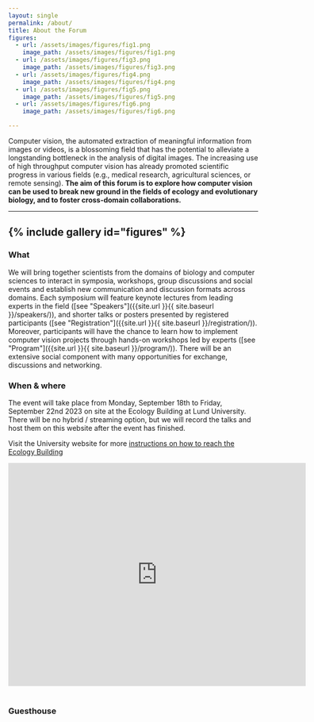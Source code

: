 ```yaml
---
layout: single
permalink: /about/
title: About the Forum
figures:
  - url: /assets/images/figures/fig1.png
    image_path: /assets/images/figures/fig1.png
  - url: /assets/images/figures/fig3.png
    image_path: /assets/images/figures/fig3.png
  - url: /assets/images/figures/fig4.png
    image_path: /assets/images/figures/fig4.png
  - url: /assets/images/figures/fig5.png
    image_path: /assets/images/figures/fig5.png
  - url: /assets/images/figures/fig6.png
    image_path: /assets/images/figures/fig6.png

---
```


Computer vision, the automated extraction of meaningful information from images or videos, is a blossoming field that has the potential to alleviate a longstanding bottleneck in the analysis of digital images. The increasing use of high throughput computer vision has already promoted scientific progress in various fields (e.g., medical research, agricultural sciences, or remote sensing). **The aim of this forum is to explore how computer vision can be used to break new ground in the fields of ecology and evolutionary biology, and to foster cross-domain collaborations.** 

---
{% include gallery id="figures" %}
---

### What

We will bring together scientists from the domains of biology and computer sciences to interact in symposia, workshops, group discussions and social events and establish new communication and discussion formats across domains. Each symposium will feature keynote lectures from leading experts in the field ([see "Speakers"]({{site.url }}{{ site.baseurl }}/speakers/)), and shorter talks or posters presented by registered participants ([see "Registration"]({{site.url }}{{ site.baseurl }}/registration/)). Moreover, participants will have the chance to learn how to implement computer vision projects through hands-on workshops led by experts ([see "Program"]({{site.url }}{{ site.baseurl }}/program/)). There will be an extensive social component with many opportunities for exchange, discussions and networking.

### When & where

The event will take place from Monday, September 18th to Friday, September 22nd 2023 on site at the Ecology Building at Lund University. There will be no hybrid / streaming option, but we will record the talks and host them on this website after the event has finished. 

Visit the University website for more [instructions on how to reach the Ecology Building](https://www.biology.lu.se/contact/visit-us)

<center>
<iframe src="https://www.google.com/maps/embed?pb=!1m18!1m12!1m3!1d879.1590193904224!2d13.207422833362093!3d55.71393481647569!2m3!1f0!2f0!3f0!3m2!1i1024!2i768!4f13.1!3m3!1m2!1s0x465397cb19b262f5%3A0xd9b00a7dcb25d961!2sLunds%20Universitet-Ekologihuset!5e0!3m2!1sen!2sse!4v1682691819172!5m2!1sen!2sse" width="600" height="450" style="border:0;" allowfullscreen="" loading="lazy" referrerpolicy="no-referrer-when-downgrade"></iframe>
</center><br>

### Guesthouse


